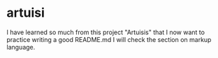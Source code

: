 # artuisi

I have learned so much from this project "Artuisis" that I now want to practice writing a good README.md
I will check the section on markup language.
